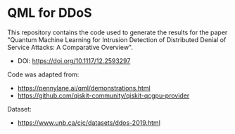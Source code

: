 # QML for DDoS

This repository contains the code used to generate the results for the paper "Quantum Machine Learning for Intrusion Detection of Distributed Denial of Service Attacks: A Comparative Overview".

- DOI: https://doi.org/10.1117/12.2593297

Code was adapted from:
- https://pennylane.ai/qml/demonstrations.html
- https://github.com/qiskit-community/qiskit-qcgpu-provider

Dataset:
- https://www.unb.ca/cic/datasets/ddos-2019.html
